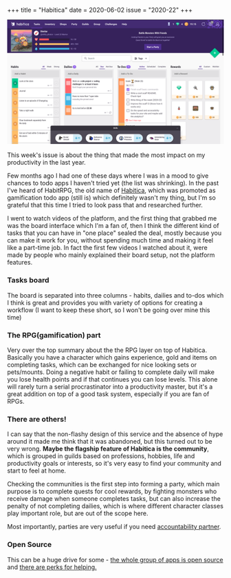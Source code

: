 +++
title       = "Habitica"
date        = 2020-06-02
issue       = "2020-22"
+++

![Habitica example board](/img/habitica-board.png)

This week's issue is about the thing that made the most impact on my productivity in the last year.

Few months ago I had one of these days where I was in a mood to give chances to todo apps I haven't tried yet (the list was shrinking). In the past I've heard of HabitRPG, the old name of [Habitica](https://habitica.com/), which was promoted as gamification todo app (still is) which definitely wasn't my thing, but I'm so grateful that this time I tried to look pass that and researched further.

I went to watch videos of the platform, and the first thing that grabbed me was the board interface which I'm a fan of, then I think the different kind of tasks that you can have in "one place" sealed the deal, mostly because you can make it work for you, without spending much time and making it feel like a part-time job. In fact the first few videos I watched about it, were made by people who mainly explained their board setup, not the platform features.

### Tasks board
The board is separated into three columns - habits, dailies and to-dos which I think is great and provides you with variety of options for creating a workflow (I want to keep these short, so I won't be going over mine this time)

### The RPG(gamification) part
Very over the top summary about the the RPG layer on top of Habitica. Basically you have a character which gains experience, gold and items on completing tasks, which can be exchanged for nice looking sets or pets/mounts. Doing a negative habit or failing to complete daily will make you lose health points and if that continues you can lose levels.
This alone will rarely turn a serial procrastinator into a productivity master, but it's a great addition on top of a good task system, especially if you are fan of RPGs.

### There are others!
I can say that the non-flashy design of this service and the absence of hype around it made me think that it was abandoned, but this turned out to be very wrong. **Maybe the flagship feature of Habitica is the community**, which is grouped in guilds based on professions, hobbies, life and productivity goals or interests, so it's very easy to find your community and start to feel at home.

Checking the communities is the first step into forming a party, which main purpose is to complete quests for cool rewards, by fighting monsters who receive  damage when someone completes tasks, but can also increase the penalty of not completing dailies, which is where different character classes play important role, but are out of the scope here. 

Most importantly, parties are very useful if you need [accountability partner](https://en.wikipedia.org/wiki/Accountability_partner#:~:text=An%20accountability%20partner%20is%20a,wide%20use%20since%20the%201990s.).
### Open Source
This can be a huge drive for some - [the whole group of apps is open source](https://github.com/HabitRPG) and [there are perks for helping.](https://habitica.fandom.com/wiki/Hall_of_Heroes)

